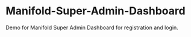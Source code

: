 # Manifold-Super-Admin-Dashboard
Demo for Manifold Super Admin Dashboard for registration and login.
